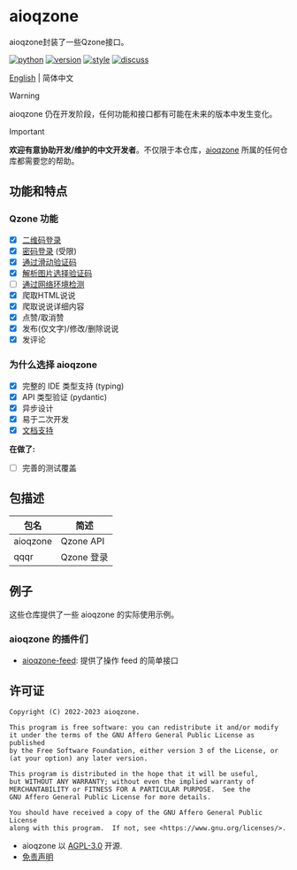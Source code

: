 # aioqzone

aioqzone封装了一些Qzone接口。

[![python](https://img.shields.io/pypi/pyversions/aioqzone?logo=python&logoColor=white)][home]
[![version](https://img.shields.io/pypi/v/aioqzone?logo=python)][pypi]
[![style](https://img.shields.io/badge/code%20style-black-000000.svg)](https://github.com/psf/black)
[![discuss](https://img.shields.io/badge/dynamic/xml?style=social&logo=telegram&label=Discuss&query=%2F%2Fdiv%5B%40class%3D%22tgme_page_extra%22%5D&url=https%3A%2F%2Ft.me%2Faioqzone_chatroom)](https://t.me/aioqzone_chatroom)

[English](README_en.md) | 简体中文

> [!WARNING]
> aioqzone 仍在开发阶段，任何功能和接口都有可能在未来的版本中发生变化。

> [!IMPORTANT]
> **欢迎有意协助开发/维护的中文开发者**。不仅限于本仓库，[aioqzone][org] 所属的任何仓库都需要您的帮助。

## 功能和特点

### Qzone 功能

- [x] [二维码登录](src/qqqr/qr/)
- [x] [密码登录](src/qqqr/up/) (受限)
- [x] [通过滑动验证码](src/qqqr/up/captcha/slide)
- [x] [解析图片选择验证码](src/qqqr/up/captcha/select)
- [ ] [通过网络环境检测][pychaosvm]
- [x] 爬取HTML说说
- [x] 爬取说说详细内容
- [x] 点赞/取消赞
- [x] 发布(仅文字)/修改/删除说说
- [x] 发评论

### 为什么选择 aioqzone

- [x] 完整的 IDE 类型支持 (typing)
- [x] API 类型验证 (pydantic)
- [x] 异步设计
- [x] 易于二次开发
- [x] [文档支持](https://aioqzone.github.io/aioqzone)

__在做了:__

- [ ] 完善的测试覆盖

## 包描述

|包名    |简述  |
|-----------|-------------------|
|aioqzone   |Qzone API          |
|qqqr       |Qzone 登录         |

## 例子

这些仓库提供了一些 aioqzone 的实际使用示例。

### aioqzone 的插件们

- [aioqzone-feed][aioqzone-feed]: 提供了操作 feed 的简单接口

## 许可证

```
Copyright (C) 2022-2023 aioqzone.

This program is free software: you can redistribute it and/or modify
it under the terms of the GNU Affero General Public License as published
by the Free Software Foundation, either version 3 of the License, or
(at your option) any later version.

This program is distributed in the hope that it will be useful,
but WITHOUT ANY WARRANTY; without even the implied warranty of
MERCHANTABILITY or FITNESS FOR A PARTICULAR PURPOSE.  See the
GNU Affero General Public License for more details.

You should have received a copy of the GNU Affero General Public License
along with this program.  If not, see <https://www.gnu.org/licenses/>.
```

- aioqzone 以 [AGPL-3.0](LICENSE) 开源.
- [免责声明](https://aioqzone.github.io/aioqzone/disclaimers.html)


[home]: https://github.com/aioqzone/aioqzone "Python wrapper for Qzone web login and Qzone http api"
[aioqzone-feed]: https://github.com/aioqzone/aioqzone-feed "aioqzone plugin providing higher level api for processing feed"
[pychaosvm]: https://github.com/aioqzone/pychaosvm "A Python envirionment for Tencent ChaosVM."
[pypi]: https://pypi.org/project/aioqzone
[org]: https://github.com/aioqzone

